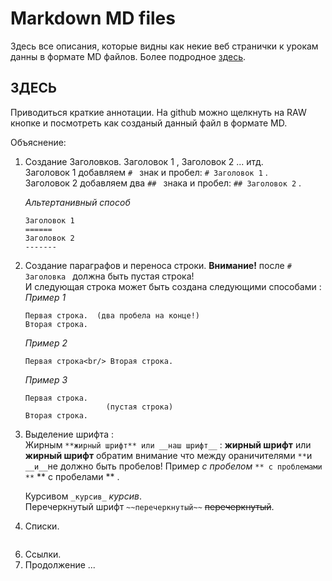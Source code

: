 # Markdown MD files

Здесь все описания, которые видны как некие веб странички к урокам данны в формате MD файлов. Более подродное [здесь](https://guides.github.com/features/mastering-markdown/).

## ЗДЕСЬ

Приводиться краткие аннотации. На github можно щелкнуть на RAW кнопке и посмотреть как созданый данный файл в формате MD.

Объяснение: 
1. Создание Заголовков. Заголовок 1 , Заголовок 2 ... итд.  
   Заголовок 1 добавляем `# ` знак и пробел: `# Заголовок 1` .  
   Заголовок 2 добавляем два `## ` знакa и пробел: `## Заголовок 2` .

   _Альтертанивный способ_  
   ```
   Заголовок 1 
   ======
   Заголовок 2
   -------
   ```
2. Создание параграфов и переноса строки. **Внимание!** после `# Заголовка ` должна быть пустая строка!  
   И следующая строка может быть создана следующими способами :  
   _Пример 1_  
   ```
   Первая строка.  (два пробела на конце!)
   Вторая строка.
   ```
    _Пример 2_  
   ```
   Первая строка<br/> Вторая строка.
   ```
    _Пример 3_  
   ```
   Первая строка. 
                     (пустая строка)
   Вторая строка.
   ```
3. Выделение шрифта :  
   Жирным `**жирный шрифт** или __наш шрифт__` : **жирный шрифт** или __жирный шрифт__ обратим внимание что между ораничителями `**`и `__и__`не должно быть пробелов! Пример _с пробелом_ `** с проблемами **` ** с пробелами ** .

   Курсивом `_курсив_`  _курсив_.  
   Перечеркнутый шрифт `~~перечеркнутый~~` ~~перечеркнутый~~.
4. Списки.
  ```

  ```
6. Ссылки.
   `    `  
7. Продолжение ...
